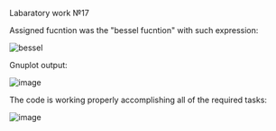 Labaratory work №17

Assigned fucntion was the "bessel fucntion" with such expression:


![bessel](https://user-images.githubusercontent.com/90827811/148378713-5e6fad9d-17be-47be-86ad-fc2a430d89a8.png)



Gnuplot output:


![image](https://user-images.githubusercontent.com/90827811/149674537-24ccc9b4-3204-47f2-870a-ece93739999c.png)


The code is working properly accomplishing all of the required tasks:

![image](https://user-images.githubusercontent.com/90827811/149674629-10c192d2-7661-42d7-be4f-0c9d8bce9c0d.png)




